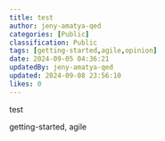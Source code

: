 ```yaml
---
title: test
author: jeny-amatya-qed
categories: [Public]
classification: Public
tags: [getting-started,agile,opinion]
date: 2024-09-05 04:36:21 
updatedBy: jeny-amatya-qed
updated: 2024-09-08 23:56:10 
likes: 0
---
```


test

getting-started, agile